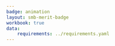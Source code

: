 ```yaml
---
badge: animation
layout: smb-merit-badge
workbook: true
data:
    requirements: ../requirements.yaml
---
```

